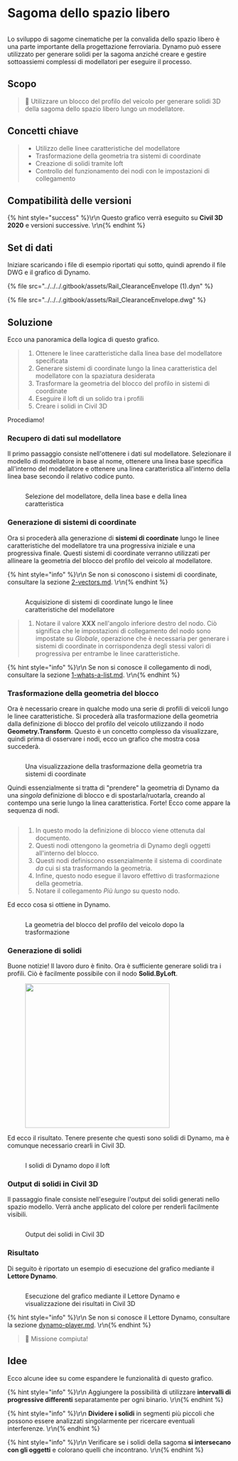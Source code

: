# Sagoma dello spazio libero

<figure><img src="../../../.gitbook/assets/Rail_ClearanceEnvelope_Player.gif" alt=""><figcaption></figcaption></figure>

Lo sviluppo di sagome cinematiche per la convalida dello spazio libero è una parte importante della progettazione ferroviaria. Dynamo può essere utilizzato per generare solidi per la sagoma anziché creare e gestire sottoassiemi complessi di modellatori per eseguire il processo.

## Scopo

> :dart: Utilizzare un blocco del profilo del veicolo per generare solidi 3D della sagoma dello spazio libero lungo un modellatore.

## Concetti chiave

> * Utilizzo delle linee caratteristiche del modellatore
> * Trasformazione della geometria tra sistemi di coordinate
> * Creazione di solidi tramite loft
> * Controllo del funzionamento dei nodi con le impostazioni di collegamento

## Compatibilità delle versioni

{% hint style="success" %}\r\n Questo grafico verrà eseguito su **Civil 3D 2020** e versioni successive. \r\n{% endhint %}

## Set di dati

Iniziare scaricando i file di esempio riportati qui sotto, quindi aprendo il file DWG e il grafico di Dynamo.

{% file src="../../../.gitbook/assets/Rail_ClearanceEnvelope (1).dyn" %}

{% file src="../../../.gitbook/assets/Rail_ClearanceEnvelope.dwg" %}

## Soluzione

Ecco una panoramica della logica di questo grafico.

> 1. Ottenere le linee caratteristiche dalla linea base del modellatore specificata
> 2. Generare sistemi di coordinate lungo la linea caratteristica del modellatore con la spaziatura desiderata
> 3. Trasformare la geometria del blocco del profilo in sistemi di coordinate
> 4. Eseguire il loft di un solido tra i profili
> 5. Creare i solidi in Civil 3D

Procediamo!

### Recupero di dati sul modellatore

Il primo passaggio consiste nell'ottenere i dati sul modellatore. Selezionare il modello di modellatore in base al nome, ottenere una linea base specifica all'interno del modellatore e ottenere una linea caratteristica all'interno della linea base secondo il relativo codice punto.

<figure><img src="../../../.gitbook/assets/Rail_ClearanceEnvelope_GetCorridorData.png" alt=""><figcaption><p>Selezione del modellatore, della linea base e della linea caratteristica</p></figcaption></figure>

### Generazione di sistemi di coordinate

Ora si procederà alla generazione di **sistemi di coordinate** lungo le linee caratteristiche del modellatore tra una progressiva iniziale e una progressiva finale. Questi sistemi di coordinate verranno utilizzati per allineare la geometria del blocco del profilo del veicolo al modellatore.

{% hint style="info" %}\r\n Se non si conoscono i sistemi di coordinate, consultare la sezione [2-vectors.md](../../../5\_essential\_nodes\_and\_concepts/5-2\_geometry-for-computational-design/2-vectors.md "mention"). \r\n{% endhint %}

<figure><img src="../../../.gitbook/assets/Rail_ClearanceEnvelope_CreateCoordinateSystems.png" alt=""><figcaption><p>Acquisizione di sistemi di coordinate lungo le linee caratteristiche del modellatore</p></figcaption></figure>

> 1. Notare il valore **XXX** nell'angolo inferiore destro del nodo. Ciò significa che le impostazioni di collegamento del nodo sono impostate su _Globale_, operazione che è necessaria per generare i sistemi di coordinate in corrispondenza degli stessi valori di progressiva per entrambe le linee caratteristiche.

{% hint style="info" %}\r\n Se non si conosce il collegamento di nodi, consultare la sezione [1-whats-a-list.md](../../../5\_essential\_nodes\_and\_concepts/5-4\_designing-with-lists/1-whats-a-list.md "mention"). \r\n{% endhint %}

### Trasformazione della geometria del blocco

Ora è necessario creare in qualche modo una serie di profili di veicoli lungo le linee caratteristiche. Si procederà alla trasformazione della geometria dalla definizione di blocco del profilo del veicolo utilizzando il nodo **Geometry.Transform**. Questo è un concetto complesso da visualizzare, quindi prima di osservare i nodi, ecco un grafico che mostra cosa succederà.

<figure><img src="../../../.gitbook/assets/Rail_ClearanceEnvelope_TransformAnimation.gif" alt=""><figcaption><p>Una visualizzazione della trasformazione della geometria tra sistemi di coordinate</p></figcaption></figure>

Quindi essenzialmente si tratta di "prendere" la geometria di Dynamo da una _singola_ definizione di blocco e di spostarla/ruotarla, creando al contempo una serie lungo la linea caratteristica. Forte! Ecco come appare la sequenza di nodi.

<figure><img src="../../../.gitbook/assets/Rail_ClearanceEnvelope_Transform.png" alt=""><figcaption></figcaption></figure>

> 1. In questo modo la definizione di blocco viene ottenuta dal documento.
> 2. Questi nodi ottengono la geometria di Dynamo degli oggetti all'interno del blocco.
> 3. Questi nodi definiscono essenzialmente il sistema di coordinate _da_ cui si sta trasformando la geometria.
> 4. Infine, questo nodo esegue il lavoro effettivo di trasformazione della geometria.
> 5. Notare il collegamento _Più lungo_ su questo nodo.

Ed ecco cosa si ottiene in Dynamo.

<figure><img src="../../../.gitbook/assets/Rail_ClearanceEnvelope_Dynamo_Profiles.png" alt=""><figcaption><p>La geometria del blocco del profilo del veicolo dopo la trasformazione</p></figcaption></figure>

### Generazione di solidi

Buone notizie! Il lavoro duro è finito. Ora è sufficiente generare solidi tra i profili. Ciò è facilmente possibile con il nodo **Solid.ByLoft**.

<figure><img src="../../../.gitbook/assets/Rail_PlaceTies_SolidByLoft.png" alt="" width="325"><figcaption></figcaption></figure>

Ed ecco il risultato. Tenere presente che questi sono solidi di Dynamo, ma è comunque necessario crearli in Civil 3D.

<figure><img src="../../../.gitbook/assets/Rail_ClearanceEnvelope_Dynamo_Solids.png" alt=""><figcaption><p>I solidi di Dynamo dopo il loft</p></figcaption></figure>

### Output di solidi in Civil 3D

Il passaggio finale consiste nell'eseguire l'output dei solidi generati nello spazio modello. Verrà anche applicato del colore per renderli facilmente visibili.

<figure><img src="../../../.gitbook/assets/Rail_ClearanceEnvelope_SolidsToC3D.png" alt=""><figcaption><p>Output dei solidi in Civil 3D</p></figcaption></figure>

### Risultato

Di seguito è riportato un esempio di esecuzione del grafico mediante il **Lettore Dynamo**.

<figure><img src="../../../.gitbook/assets/Rail_ClearanceEnvelope_Player.gif" alt=""><figcaption><p>Esecuzione del grafico mediante il Lettore Dynamo e visualizzazione dei risultati in Civil 3D</p></figcaption></figure>

{% hint style="info" %}\r\n Se non si conosce il Lettore Dynamo, consultare la sezione [dynamo-player.md](../../dynamo-player.md "mention"). \r\n{% endhint %}

> :tada: Missione compiuta!

## Idee

Ecco alcune idee su come espandere le funzionalità di questo grafico.

{% hint style="info" %}\r\n Aggiungere la possibilità di utilizzare **intervalli di progressive differenti** separatamente per ogni binario. \r\n{% endhint %}

{% hint style="info" %}\r\n **Dividere i solidi** in segmenti più piccoli che possono essere analizzati singolarmente per ricercare eventuali interferenze. \r\n{% endhint %}

{% hint style="info" %}\r\n Verificare se i solidi della sagoma **si intersecano con gli oggetti** e colorano quelli che incontrano. \r\n{% endhint %}

